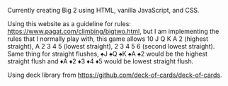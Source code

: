 Currently creating Big 2 using HTML, vanilla JavaScript, and CSS.

Using this website as a guideline for rules: https://www.pagat.com/climbing/bigtwo.html, but I am implementing the rules that I normally play with, this game allows 10 J Q K A 2 (highest straight), A 2 3 4 5 (lowest straight), 2 3 4 5 6 (second lowest straight). Same thing for straight flushes, ♠J ♠Q ♠K ♠A ♠2 would be the highest straight flush and ♦A ♦2 ♦3 ♦4 ♦5 would be lowest straight flush.

Using deck library from https://github.com/deck-of-cards/deck-of-cards.
